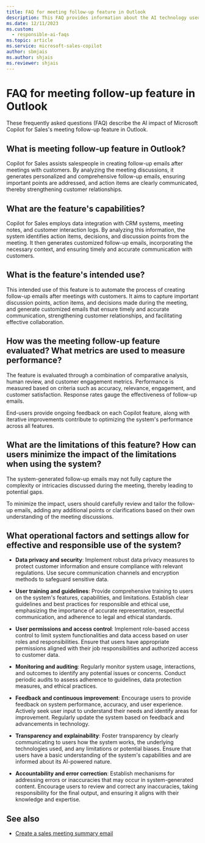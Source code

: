 ```yaml
---
title: FAQ for meeting follow-up feature in Outlook
description: This FAQ provides information about the AI technology used in the meeting follow-up feature in Microsoft Copilot for Sales, along with key considerations and details about how AI is used, how it was tested and evaluated, and any specific limitations.
ms.date: 12/11/2023
ms.custom: 
  - responsible-ai-faqs
ms.topic: article
ms.service: microsoft-sales-copilot
author: sbmjais
ms.author: shjais
ms.reviewer: shjais
---
```


# FAQ for meeting follow-up feature in Outlook

These frequently asked questions (FAQ) describe the AI impact of Microsoft Copilot for Sales's meeting follow-up feature in Outlook.

## What is meeting follow-up feature in Outlook?

Copilot for Sales assists salespeople in creating follow-up emails after meetings with customers. By analyzing the meeting discussions, it generates personalized and comprehensive follow-up emails, ensuring important points are addressed, and action items are clearly communicated, thereby strengthening customer relationships.

## What are the feature's capabilities?

Copilot for Sales employs data integration with CRM systems, meeting notes, and customer interaction logs. By analyzing this information, the system identifies action items, decisions, and discussion points from the meeting. It then generates customized follow-up emails, incorporating the necessary context, and ensuring timely and accurate communication with customers.

## What is the feature's intended use?

This intended use of this feature is to automate the process of creating follow-up emails after meetings with customers. It aims to capture important discussion points, action items, and decisions made during the meeting, and generate customized emails that ensure timely and accurate communication, strengthening customer relationships, and facilitating effective collaboration.

## How was the meeting follow-up feature evaluated? What metrics are used to measure performance?

The feature is evaluated through a combination of comparative analysis, human review, and customer engagement metrics. Performance is measured based on criteria such as accuracy, relevance, engagement, and customer satisfaction. Response rates gauge the effectiveness of follow-up emails.

End-users provide ongoing feedback on each Copilot feature, along with iterative improvements contribute to optimizing the system's performance across all features.

## What are the limitations of this feature? How can users minimize the impact of the limitations when using the system?

The system-generated follow-up emails may not fully capture the complexity or intricacies discussed during the meeting, thereby leading to potential gaps.

To minimize the impact, users should carefully review and tailor the follow-up emails, adding any additional points or clarifications based on their own understanding of the meeting discussions.

## What operational factors and settings allow for effective and responsible use of the system?

- **Data privacy and security**: Implement robust data privacy measures to protect customer information and ensure compliance with relevant regulations. Use secure communication channels and encryption methods to safeguard sensitive data.

- **User training and guidelines**: Provide comprehensive training to users on the system's features, capabilities, and limitations. Establish clear guidelines and best practices for responsible and ethical use, emphasizing the importance of accurate representation, respectful communication, and adherence to legal and ethical standards.

- **User permissions and access control**: Implement role-based access control to limit system functionalities and data access based on user roles and responsibilities. Ensure that users have appropriate permissions aligned with their job responsibilities and authorized access to customer data.

- **Monitoring and auditing**: Regularly monitor system usage, interactions, and outcomes to identify any potential issues or concerns. Conduct periodic audits to assess adherence to guidelines, data protection measures, and ethical practices.

- **Feedback and continuous improvement**: Encourage users to provide feedback on system performance, accuracy, and user experience. Actively seek user input to understand their needs and identify areas for improvement. Regularly update the system based on feedback and advancements in technology.

- **Transparency and explainability**: Foster transparency by clearly communicating to users how the system works, the underlying technologies used, and any limitations or potential biases. Ensure that users have a basic understanding of the system's capabilities and are informed about its AI-powered nature.

- **Accountability and error correction**: Establish mechanisms for addressing errors or inaccuracies that may occur in system-generated content. Encourage users to review and correct any inaccuracies, taking responsibility for the final output, and ensuring it aligns with their knowledge and expertise.


## See also

- [Create a sales meeting summary email](use-copilot-kickstart-email-messages.md#create-a-sales-meeting-summary-email)
